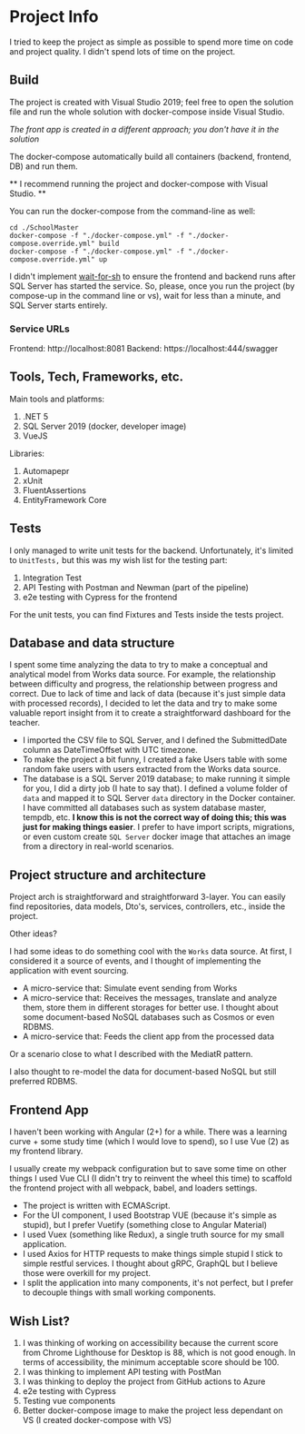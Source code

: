 # Project Info

I tried to keep the project as simple as possible to spend more time on code and project quality. I didn't spend lots of time on the project.

## Build

The project is created with Visual Studio 2019; feel free to open the solution file and run the whole solution with docker-compose inside Visual Studio.

*The front app is created in a different approach; you don't have it in the solution*

The docker-compose automatically build all containers (backend, frontend, DB) and run them.

** I recommend running the project and docker-compose with Visual Studio. **

You can run the docker-compose from the command-line as well:

```
cd ./SchoolMaster
docker-compose -f "./docker-compose.yml" -f "./docker-compose.override.yml" build
docker-compose -f "./docker-compose.yml" -f "./docker-compose.override.yml" up
```

I didn't implement [wait-for-sh](https://github.com/vishnubob/wait-for-it) to ensure the frontend and backend runs after SQL Server has started the service. So, please, once you run the project (by compose-up in the command line or vs), wait for less than a minute, and SQL Server starts entirely. 

### Service URLs

Frontend: http://localhost:8081
Backend: https://localhost:444/swagger

## Tools, Tech, Frameworks, etc.

Main tools and platforms:

1. .NET 5
2. SQL Server 2019 (docker, developer image)
3. VueJS

Libraries:
1. Automapepr
2. xUnit
3. FluentAssertions
4. EntityFramework Core

## Tests
I only managed to write unit tests for the backend. Unfortunately, it's limited to `UnitTests,` but this was my wish list for the testing part:

1. Integration Test
2. API Testing with Postman and Newman (part of the pipeline)
3. e2e testing with Cypress for the frontend

For the unit tests, you can find Fixtures and Tests inside the tests project.

## Database and data structure
I spent some time analyzing the data to try to make a conceptual and analytical model from Works data source. For example, the relationship between difficulty and progress, the relationship between progress and correct. Due to lack of time and lack of data (because it's just simple data with processed records), I decided to let the data and try to make some valuable report insight from it to create a straightforward dashboard for the teacher.

* I imported the CSV file to SQL Server, and I defined the SubmittedDate column as DateTimeOffset with UTC timezone.
* To make the project a bit funny, I created a fake Users table with some random fake users with users extracted from the Works data source.
* The database is a SQL Server 2019 database; to make running it simple for you, I did a dirty job (I hate to say that). I defined a volume folder of `data` and mapped it to SQL Server `data` directory in the Docker container. I have committed all databases such as system database master, tempdb, etc. **I know this is not the correct way of doing this; this was just for making things easier**.
I prefer to have import scripts, migrations, or even custom create `SQL Server` docker image that attaches an image from a directory in real-world scenarios.

## Project structure and architecture
Project arch is straightforward and straightforward 3-layer. You can easily find repositories, data models, Dto's, services, controllers, etc., inside the project.

Other ideas?

I had some ideas to do something cool with the `Works` data source. At first, I considered it a source of events, and I thought of implementing the application with event sourcing. 

- A micro-service that: Simulate event sending from Works
- A micro-service that: Receives the messages, translate and analyze them, store them in different storages for better use. I thought about some document-based NoSQL databases such as Cosmos or even RDBMS.
- A micro-service that: Feeds the client app from the processed data

Or a scenario close to what I described with the MediatR pattern.

I also thought to re-model the data for document-based NoSQL but still preferred RDBMS.

## Frontend App
I haven't been working with Angular (2+) for a while. There was a learning curve + some study time (which I would love to spend), so I use Vue (2) as my frontend library.

I usually create my webpack configuration but to save some time on other things I used Vue CLI (I didn't try to reinvent the wheel this time) to scaffold the frontend project with all webpack, babel, and loaders settings.

* The project is written with ECMAScript. 
* For the UI component, I used Bootstrap VUE (because it's simple as stupid), but I prefer Vuetify (something close to Angular Material)
* I used Vuex (something like Redux), a single truth source for my small application.
* I used Axios for HTTP requests to make things simple stupid I stick to simple restful services. I thought about gRPC, GraphQL but I believe those were overkill for my project.
* I split the application into many components, it's not perfect, but I prefer to decouple things with small working components.


## Wish List?

1. I was thinking of working on accessibility because the current score from Chrome Lighthouse for Desktop is 88, which is not good enough. In terms of accessibility, the minimum acceptable score should be 100.
2. I was thinking to implement API testing with PostMan
3. I was thinking to deploy the project from GitHub actions to Azure
4. e2e testing with Cypress
5. Testing vue components
6. Better docker-compose image to make the project less dependant on VS (I created docker-compose with VS)
